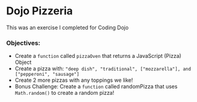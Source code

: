 # Dojo Pizzeria
This was an exercise I completed for Coding Dojo
### Objectives:
* Create a `function` called `pizzaOven` that returns a JavaScript (Pizza) Object
* Create a pizza with: `"deep dish", "traditional", ["mozzarella"], and ["pepperoni", "sausage"]`
* Create 2 more pizzas with any toppings we like!
* Bonus Challenge: Create a `function` called randomPizza that uses `Math.random()` to create a random pizza!
